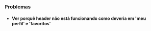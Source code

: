 ### Problemas
- #### Ver porquê header não está funcionando como deveria em 'meu perfil' e 'favoritos'
